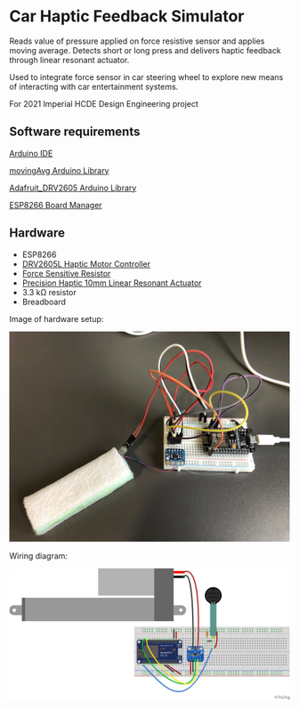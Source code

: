 # Car Haptic Feedback Simulator

Reads value of pressure applied on force resistive sensor and applies moving average. Detects short or long press and delivers haptic feedback through linear resonant actuator.

Used to integrate force sensor in car steering wheel to explore new means of interacting with car entertainment systems.

For 2021 Imperial HCDE Design Engineering project

## Software requirements

[Arduino IDE](https://www.arduino.cc/en/software)

[movingAvg Arduino Library](https://www.arduino.cc/reference/en/libraries/movingavg/)

[Adafruit_DRV2605 Arduino Library](https://github.com/adafruit/Adafruit_DRV2605_Library)

[ESP8266 Board Manager](https://github.com/esp8266/Arduino)

## Hardware
+ ESP8266
+ [DRV2605L Haptic Motor Controller](https://coolcomponents.co.uk/products/drv2605l-haptic-motor-controller?utm_campaign=shipping-confirmation-email&utm_medium=email&utm_source=OrderlyEmails&utm_content=product)
+ [Force Sensitive Resistor](https://coolcomponents.co.uk/products/force-sensitive-resistor-0-5-inch?utm_campaign=shipping-confirmation-email&utm_medium=email&utm_source=OrderlyEmails&utm_content=product)
+ [Precision Haptic 10mm Linear Resonant Actuator](https://www.precisionmicrodrives.com/product/c10-100-10mm-linear-resonant-actuator-4mm-type)
+ 3.3 kΩ resistor
+ Breadboard

Image of hardware setup:

![Hardware Setup Picture](Images/hardware_picture.jpg)

Wiring diagram:

![Wiring diagram](Images/hardware_schematic.png)